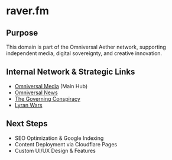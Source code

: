 # raver.fm

## Purpose
This domain is part of the Omniversal Aether network, supporting independent media, digital sovereignty, and creative innovation.

## Internal Network & Strategic Links
- [Omniversal Media](https://omniversalmedia.net) (Main Hub)
- [Omniversal News](https://omniversal.news)
- [The Governing Conspiracy](https://thegoverningconspiracy.com)
- [Lyran Wars](https://lyranwars.com)

## Next Steps
- SEO Optimization & Google Indexing
- Content Deployment via Cloudflare Pages
- Custom UI/UX Design & Features
